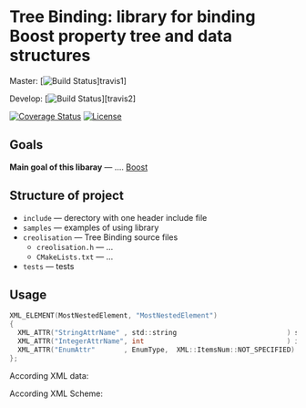 # Tree Binding: library for binding Boost property tree and data structures

Master:
[![Build Status](https://app.travis-ci.com/sssersh/creolisation.svg?branch=master)]travis1]

Develop:
[![Build Status](https://app.travis-ci.com/sssersh/creolisation.svg?branch=develop)][travis2]

[![Coverage Status](https://coveralls.io/repos/github/deftio/travis-ci-cpp-example/badge.svg?branch=master)](https://coveralls.io/github/deftio/travis-ci-cpp-example?branch=master)
[![License](https://img.shields.io/badge/License-BSD%202--Clause-blue.svg)](https://opensource.org/licenses/BSD-2-Clause)


## Goals

__Main goal of this libaray__  — .... [Boost][boost]



## Structure of project

- `include` — derectory with one header include file
- `samples` — examples of using library
- `creolisation` — Tree Binding source files
    - `creolisation.h` — ...
    - `CMakeLists.txt` — ...
- `tests` — tests

## Usage

```C
XML_ELEMENT(MostNestedElement, "MostNestedElement")
{
  XML_ATTR("StringAttrName" , std::string                           ) strAttr ; /*!< String attribute  */
  XML_ATTR("IntegerAttrName", int                                   ) intAttr ; /*!< Integer attribute */
  XML_ATTR("EnumAttr"       , EnumType,  XML::ItemsNum::NOT_SPECIFIED) enumAttr; /*!< Enum attribute (optional) */
};
```

According XML data:


According XML Scheme:


<!-- LINKS -->

[boost]:       https://www.boost.org/
